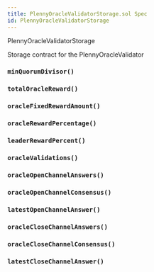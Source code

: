 ```yaml
---
title: PlennyOracleValidatorStorage.sol Spec
id: PlennyOracleValidatorStorage
---
```


 PlennyOracleValidatorStorage

Storage contract for the PlennyOracleValidator



### `minQuorumDivisor()`
### `totalOracleReward()`
### `oracleFixedRewardAmount()`
### `oracleRewardPercentage()`
### `leaderRewardPercent()`
### `oracleValidations()`
### `oracleOpenChannelAnswers()`
### `oracleOpenChannelConsensus()`
### `latestOpenChannelAnswer()`
### `oracleCloseChannelAnswers()`
### `oracleCloseChannelConsensus()`
### `latestCloseChannelAnswer()`


